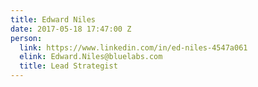```yaml
---
title: Edward Niles
date: 2017-05-18 17:47:00 Z
person:
  link: https://www.linkedin.com/in/ed-niles-4547a061
  elink: Edward.Niles@bluelabs.com
  title: Lead Strategist
---
```


